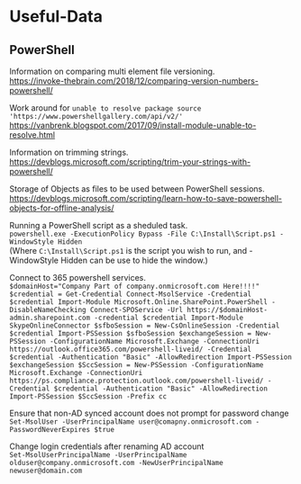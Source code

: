 # Useful-Data

## PowerShell
Information on comparing multi element file versioning.<br>
https://invoke-thebrain.com/2018/12/comparing-version-numbers-powershell/

Work around for `unable to resolve package source 'https://www.powershellgallery.com/api/v2/'`<br>
https://vanbrenk.blogspot.com/2017/09/install-module-unable-to-resolve.html

Information on trimming strings.<br>
https://devblogs.microsoft.com/scripting/trim-your-strings-with-powershell/

Storage of Objects as files to be used between PowerShell sessions.<br>
https://devblogs.microsoft.com/scripting/learn-how-to-save-powershell-objects-for-offline-analysis/

Running a PowerShell script as a sheduled task.<br>
`powershell.exe -ExecutionPolicy Bypass -File C:\Install\Script.ps1 -WindowStyle Hidden`<br>
(Where `C:\Install\Script.ps1` is the script you wish to run, and -WindowStyle Hidden can be use to hide the window.)

Connect to 365 powershell services.<br>
`$domainHost="Company Part of company.onmicrosoft.com Here!!!!"
$credential = Get-Credential
Connect-MsolService -Credential $credential
Import-Module Microsoft.Online.SharePoint.PowerShell -DisableNameChecking
Connect-SPOService -Url https://$domainHost-admin.sharepoint.com -credential $credential
Import-Module SkypeOnlineConnector
$sfboSession = New-CsOnlineSession -Credential $credential
Import-PSSession $sfboSession
$exchangeSession = New-PSSession -ConfigurationName Microsoft.Exchange -ConnectionUri https://outlook.office365.com/powershell-liveid/ -Credential $credential -Authentication "Basic" -AllowRedirection
Import-PSSession $exchangeSession
$SccSession = New-PSSession -ConfigurationName Microsoft.Exchange -ConnectionUri https://ps.compliance.protection.outlook.com/powershell-liveid/ -Credential $credential -Authentication "Basic" -AllowRedirection
Import-PSSession $SccSession -Prefix cc`

Ensure that non-AD synced account does not prompt for password change<br>
`Set-MsolUser -UserPrincipalName user@comapny.onmicrosoft.com -PasswordNeverExpires $true`

Change login credentials after renaming AD account<br>
`Set-MsolUserPrincipalName -UserPrincipalName olduser@company.onmicrosoft.com -NewUserPrincipalName newuser@domain.com`
